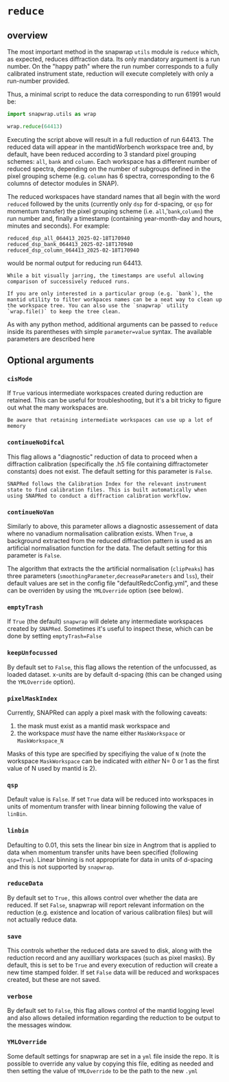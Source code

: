 # `reduce` 

## overview

The most important method in the snapwrap `utils` module is `reduce` which, as expected, reduces diffraction data. Its only mandatory argument is a run number. On the "happy path" where the run number corresponds to a fully calibrated instrument state, reduction will execute completely with only a run-number provided.

Thus, a minimal script to reduce the data corresponding to run 61991 would be:
```python
import snapwrap.utils as wrap

wrap.reduce(64413)
```
Executing the script above will result in a full reduction of run 64413. The reduced data will appear in the mantidWorbench workspace tree and, by default, have been reduced according to 3 standard pixel grouping schemes: `all`, `bank` and `column`. Each workspace has a different number of reduced spectra, depending on the number of subgroups defined in the pixel grouping scheme (e.g. `column` has 6 spectra, corresponding to the 6 columns of detector modules in SNAP). 

The reduced workspaces have standard names that all begin with the word `reduced` followed by the units (currently only `dsp` for d-spacing, or `qsp` for momentum transfer) the pixel grouping scheme (i.e. `all`,'`bank`,`column`) the run number and, finally a timestamp (containing year-month-day and hours, minutes and seconds). For example: 
```
reduced_dsp_all_064413_2025-02-18T170940
reduced_dsp_bank_064413_2025-02-18T170940
reduced_dsp_column_064413_2025-02-18T170940
```
would be normal output for reducing run 64413.
```{note}
While a bit visually jarring, the timestamps are useful allowing comparison of successively reduced runs.
```

```{note}
If you are only interested in a particular group (e.g. `bank`), the mantid utility to filter workpaces names can be a neat way to clean up the workspace tree. You can also use the `snapwrap` utility `wrap.file()` to keep the tree clean.
```

As with any python method, additional arguments can be passed to `reduce` inside its parentheses with simple `parameter=value` syntax. The available parameters are described here

## Optional arguments

### `cisMode`

If `True` various intermediate workspaces created during reduction are retained. This can be useful for troubleshooting, but it's a bit tricky to figure out what the many workspaces are.

```{caution}
Be aware that retaining intermediate workspaces can use up a lot of memory
```

### `continueNoDifcal`

This flag allows a "diagnostic" reduction of data to proceed when a diffraction calibration (specifically the .h5 file containing diffractometer constants) does not exist. The default setting for this parameter is `False`. 

```{note}
SNAPRed follows the Calibration Index for the relevant instrument state to find calibration files. This is built automatically when using SNAPRed to conduct a diffraction calibration workflow.
```

### `continueNoVan`

Similarly to above, this parameter allows a diagnostic assessement of data where no vanadium normalisation calibration exists. When `True`, a background extracted from the reduced diffraction pattern is used as an artificial normalisation function for the data. The default setting for this parameter is `False`.

The algorithm that extracts the the artificial normalisation (`clipPeaks`) has three parameters (`smoothingParameter`,`decreaseParameters` and `lss`), their default values are set in the config file "defaultRedcConfig.yml", and these can be overriden by using the `YMLOverride` option (see below). 

### `emptyTrash`

If `True` (the default) `snapwrap` will delete any intermediate workspaces created by `SNAPRed`. Sometimes it's useful to inspect these, which can be done by setting `emptyTrash=False`

### `keepUnfocussed`

By default set to `False`, this flag allows the retention of the unfocussed, as loaded dataset. x-units are by default d-spacing (this can be changed using the `YMLOverride` option).

### `pixelMaskIndex`

Currently, SNAPRed can apply a pixel mask with the following caveats:

1. the mask must exist as a mantid mask workspace and 
2. the workspace _must_ have the name either `MaskWorkspace` or `MaskWorkspace_N`

Masks of this type are specified by specifiying the value of `N` (note the workspace `MaskWorkspace` can be indicated with _either_ N= 0 or 1 as the first value of N used by mantid is 2).

### `qsp`

Default value is `False`. If set `True` data will be reduced into workspaces in units of momentum transfer with linear binning following the value of `linBin`. 

### `linbin`

Defaulting to 0.01, this sets the linear bin size in Angtrom that is applied to data when momentum transfer units have been specified (following `qsp=True`). Linear binning is not appropriate for data in units of d-spacing and this is not supported by `snapwrap`.

### `reduceData`

By default set to `True,` this allows control over whether the data are reduced. If set `False`, snapwrap will report relevant information on the reduction (e.g. existence and location of various calibration files) but will not actually reduce data.

### `save`

This controls whether the reduced data are saved to disk, along with the reduction record and any auxilliary workspaces (such as pixel masks). By default, this is set to be `True` and every execution of reduction will create a new time stamped folder. If set `False` data will be reduced and workspaces created, but these are not saved.

### `verbose`

By default set to `False`, this flag allows control of the mantid logging level and also allows detailed information regarding the reduction to be output to the messages window.

### `YMLOverride`

Some default settings for snapwrap are set in a `yml` file inside the repo. It is possible to override any value by copying this file, editing as needed and then setting the value of `YMLOverride` to be the path to the new `.yml`

